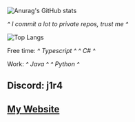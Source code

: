 ![Anurag's GitHub stats](https://github-readme-stats.vercel.app/api?username=Jiraxd&show_icons=true&theme=tokyonight)

*^ I commit a lot to private repos, trust me ^*

![Top Langs](https://github-readme-stats.vercel.app/api/top-langs/?username=Jiraxd&layout=compact)

Free time:
*^ Typescript ^*
*^ C# ^*

Work:
*^ Java ^*
*^ Python ^*


## Discord: j1r4
## [My Website](https://j1r4.vercel.app)


